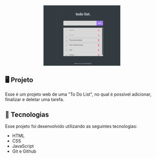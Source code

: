 <p align="center">
    <img src="./img/preview.png" alt="Prévia do projeto" width="50%">
</p>

## 🖥️ Projeto
Esse é um projeto web de uma "To Do List", no qual é possível adicionar, finalizar e deletar uma tarefa. 

## 🚀 Tecnologias
Esse projeto foi desenvolvido utilizando as seguintes tecnologias:

- HTML
- CSS
- JavaScript
- Git e Github

